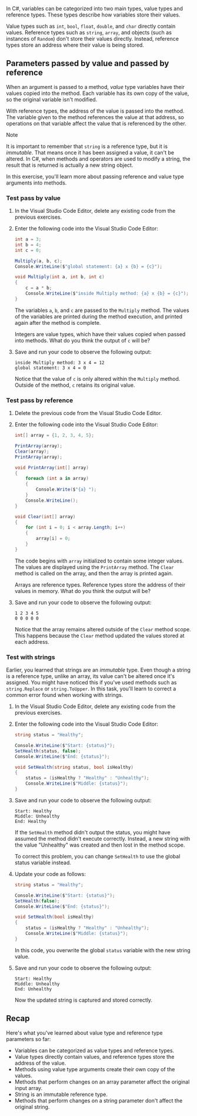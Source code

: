 In C#, variables can be categorized into two main types, value types and reference types. These types describe how variables store their values. 

Value types such as `int`, `bool`, `float`, `double`, and `char` directly contain values. Reference types such as `string`, `array`, and objects (such as instances of `Random`) don't store their values directly. Instead, reference types store an address where their value is being stored.

## Parameters passed by value and passed by reference

When an argument is passed to a method, *value* type variables have their values copied into the method. Each variable has its own copy of the value, so the original variable isn't modified. 

With reference types, the address of the value is passed into the method. The variable given to the method references the value at that address, so operations on that variable affect the value that is referenced by the other.

> [!NOTE]
> It is important to remember that `string` is a reference type, but it is *immutable*. That means once it has been assigned a value, it can't be altered. In C#, when methods and operators are used to modify a string, the result that is returned is actually a new string object.

In this exercise, you'll learn more about passing reference and value type arguments into methods.

### Test pass by value

1. In the Visual Studio Code Editor, delete any existing code from the previous exercises.

1. Enter the following code into the Visual Studio Code Editor:

    ```c#
    int a = 3;
    int b = 4;
    int c = 0;

    Multiply(a, b, c);
    Console.WriteLine($"global statement: {a} x {b} = {c}");

    void Multiply(int a, int b, int c) 
    {
        c = a * b;
        Console.WriteLine($"inside Multiply method: {a} x {b} = {c}");
    }
    ```

    The variables `a`, `b`, and `c` are passed to the `Multiply` method. The values of the variables are printed during the method execution, and printed again after the method is complete. 
    
    Integers are value types, which have their values copied when passed into methods. What do you think the output of `c` will be?

1. Save and run your code to observe the following output:

    ```Output
    inside Multiply method: 3 x 4 = 12
    global statement: 3 x 4 = 0
    ```

    Notice that the value of `c` is only altered within the `Multiply` method. Outside of the method, `c` retains its original value.

### Test pass by reference

1. Delete the previous code from the Visual Studio Code Editor.

1. Enter the following code into the Visual Studio Code Editor:

    ```c#
    int[] array = {1, 2, 3, 4, 5};

    PrintArray(array);
    Clear(array);
    PrintArray(array);

    void PrintArray(int[] array) 
    {
        foreach (int a in array) 
        {
            Console.Write($"{a} ");
        }
        Console.WriteLine();
    }

    void Clear(int[] array) 
    {
        for (int i = 0; i < array.Length; i++) 
        {
            array[i] = 0;
        }
    }
    ```

    The code begins with `array` initialized to contain some integer values. The values are displayed using the `PrintArray` method. The `Clear` method is called on the array, and then the array is printed again. 
    
    Arrays are reference types. Reference types store the address of their values in memory. What do you think the output will be?

1. Save and run your code to observe the following output:

    ```Output
    1 2 3 4 5 
    0 0 0 0 0
    ```

    Notice that the array remains altered outside of the `Clear` method scope. This happens because the `Clear` method updated the values stored at each address.

### Test with strings

Earlier, you learned that strings are an *immutable* type. Even though a string is a reference type, unlike an array, its value can't be altered once it's assigned. You might have noticed this if you've used methods such as `string.Replace` or `string.ToUpper`. In this task, you'll learn to correct a common error found when working with strings.

1. In the Visual Studio Code Editor, delete any existing code from the previous exercises.

1. Enter the following code into the Visual Studio Code Editor:

    ```c#
    string status = "Healthy";

    Console.WriteLine($"Start: {status}");
    SetHealth(status, false);
    Console.WriteLine($"End: {status}");

    void SetHealth(string status, bool isHealthy) 
    {
        status = (isHealthy ? "Healthy" : "Unhealthy");
        Console.WriteLine($"Middle: {status}");
    }
    ```

1. Save and run your code to observe the following output:

    ```Output
    Start: Healthy
    Middle: Unhealthy
    End: Healthy
    ```

    If the `SetHealth` method didn't output the status, you might have assumed the method didn't execute correctly. Instead, a new string with the value "Unhealthy" was created and then lost in the method scope.

    To correct this problem, you can change `SetHealth` to use the global status variable instead.

1. Update your code as follows:

    ```c#
    string status = "Healthy";

    Console.WriteLine($"Start: {status}");
    SetHealth(false);
    Console.WriteLine($"End: {status}");

    void SetHealth(bool isHealthy) 
    {
        status = (isHealthy ? "Healthy" : "Unhealthy");
        Console.WriteLine($"Middle: {status}");
    }
    ```

    In this code, you overwrite the global `status` variable with the new string value.

1. Save and run your code to observe the following output:

    ```Output
    Start: Healthy
    Middle: Unhealthy
    End: Unhealthy
    ```

    Now the updated string is captured and stored correctly.

## Recap

Here's what you've learned about value type and reference type parameters so far:

- Variables can be categorized as value types and reference types.
- Value types directly contain values, and reference types store the address of the value.
- Methods using value type arguments create their own copy of the values.
- Methods that perform changes on an array parameter affect the original input array.
- String is an immutable reference type.
- Methods that perform changes on a string parameter don't affect the original string.